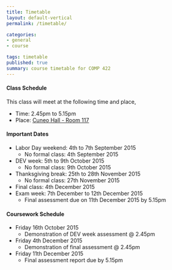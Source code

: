 ```yaml
---
title: Timetable
layout: default-vertical
permalink: /timetable/

categories:
- general
- course

tags: timetable
published: true
summary: course timetable for COMP 422
---
```


#### Class Schedule

This class will meet at the following time and place,

* Time: 2.45pm to 5.15pm
* Place: [Cuneo Hall - Room 117](http://www.luc.edu/media/lucedu/lsc.pdf)

#### Important Dates

* Labor Day weekend: 4th to 7th September 2015
  * No formal class: 4th September 2015
* DEV week: 5th to 9th October 2015
	* No formal class: 9th October 2015
* Thanksgiving break: 25th to 28th November 2015
	* No formal class: 27th November 2015
* Final class: 4th December 2015
* Exam week: 7th December to 12th December 2015
	* Final assessment due on 11th December 2015 by 5.15pm

#### Coursework Schedule

* Friday 16th October 2015
  * Demonstration of DEV week assessment @ 2.45pm
* Friday 4th December 2015
  * Demonstration of final assessment @ 2.45pm
* Friday 11th December 2015
  * Final assessment report due by 5.15pm
